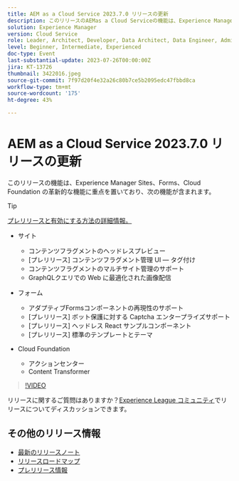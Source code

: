 ```yaml
---
title: AEM as a Cloud Service 2023.7.0 リリースの更新
description: このリリースのAEMas a Cloud Serviceの機能は、Experience Manager Sites、Forms、Cloud Foundation のイノベーションに重点を置いています。
solution: Experience Manager
version: Cloud Service
role: Leader, Architect, Developer, Data Architect, Data Engineer, Admin, User
level: Beginner, Intermediate, Experienced
doc-type: Event
last-substantial-update: 2023-07-26T00:00:00Z
jira: KT-13726
thumbnail: 3422016.jpeg
source-git-commit: 7f97d20f4e32a26c80b7ce5b2095edc47fbbd8ca
workflow-type: tm+mt
source-wordcount: '175'
ht-degree: 43%

---
```



# AEM as a Cloud Service 2023.7.0 リリースの更新

このリリースの機能は、Experience Manager Sites、Forms、Cloud Foundation の革新的な機能に重点を置いており、次の機能が含まれます。

>[!TIP]
>
>[プレリリースと有効にする方法の詳細情報。](https://experienceleague.adobe.com/docs/experience-manager-cloud-service/content/release-notes/prerelease.html?lang=ja)

* サイト
   * コンテンツフラグメントのヘッドレスプレビュー
   * [プレリリース] コンテンツフラグメント管理 UI — タグ付け
   * コンテンツフラグメントのマルチサイト管理のサポート
   * GraphQLクエリでの Web に最適化された画像配信

* フォーム
   * アダプティブFormsコンポーネントの再現性のサポート
   * [プレリリース] ボット保護に対する Captcha エンタープライズサポート
   * [プレリリース] ヘッドレス React サンプルコンポーネント
   * [プレリリース] 標準のテンプレートとテーマ

* Cloud Foundation
   * アクションセンター
   * Content Transformer

>[!VIDEO](https://video.tv.adobe.com/v/3422016/?learn=on)


リリースに関するご質問はありますか？[Experience League コミュニティ](https://adobe.ly/3Y6CC6J)でリリースについてディスカッションできます。

## その他のリリース情報

* [最新のリリースノート](https://experienceleague.adobe.com/docs/experience-manager-cloud-service/content/release-notes/home.html?lang=ja)
* [リリースロードマップ](https://experienceleague.adobe.com/docs/experience-manager-release-information/aem-release-updates/update-releases-roadmap.html?lang=ja)
* [プレリリース情報](https://experienceleague.adobe.com/docs/experience-manager-cloud-service/content/release-notes/prerelease.html?lang=ja)